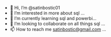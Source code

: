 - 👋 Hi, I’m @satinbostic01
- 👀 I’m interested in more about sql ...
- 🌱 I’m currently learning sql and powerbi...
- 💞️ I’m looking to collaborate on all things sql ...
- 📫 How to reach me satinbostic@gmail.com ...

<!---
satinbostic01/satinbostic01 is a ✨ special ✨ repository because its `README.md` (this file) appears on your GitHub profile.
You can click the Preview link to take a look at your changes.
--->
